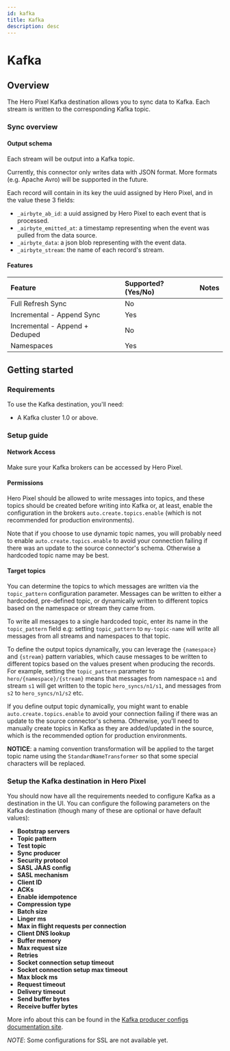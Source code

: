 ```yaml
---
id: kafka
title: Kafka
description: desc
---
```


# Kafka

## Overview

The Hero Pixel Kafka destination allows you to sync data to Kafka. Each stream is written to the corresponding Kafka topic.

### Sync overview

#### Output schema

Each stream will be output into a Kafka topic.

Currently, this connector only writes data with JSON format. More formats \(e.g. Apache Avro\) will be supported in the future.

Each record will contain in its key the uuid assigned by Hero Pixel, and in the value these 3 fields:

- `_airbyte_ab_id`: a uuid assigned by Hero Pixel to each event that is processed.
- `_airbyte_emitted_at`: a timestamp representing when the event was pulled from the data source.
- `_airbyte_data`: a json blob representing with the event data.
- `_airbyte_stream`: the name of each record's stream.

#### Features

| Feature                        | Supported?\(Yes/No\) | Notes |
| :----------------------------- | :------------------- | :---- |
| Full Refresh Sync              | No                   |       |
| Incremental - Append Sync      | Yes                  |       |
| Incremental - Append + Deduped | No                   |       |
| Namespaces                     | Yes                  |       |

## Getting started

### Requirements

To use the Kafka destination, you'll need:

- A Kafka cluster 1.0 or above.

### Setup guide

#### Network Access

Make sure your Kafka brokers can be accessed by Hero Pixel.

#### **Permissions**

Hero Pixel should be allowed to write messages into topics, and these topics should be created before writing into Kafka or, at least, enable the configuration in the brokers `auto.create.topics.enable` \(which is not recommended for production environments\).

Note that if you choose to use dynamic topic names, you will probably need to enable `auto.create.topics.enable` to avoid your connection failing if there was an update to the source connector's schema. Otherwise a hardcoded topic name may be best.

#### Target topics

You can determine the topics to which messages are written via the `topic_pattern` configuration parameter. Messages can be written to either a hardcoded, pre-defined topic, or dynamically written to different topics based on the namespace or stream they came from.

To write all messages to a single hardcoded topic, enter its name in the `topic_pattern` field e.g: setting `topic_pattern` to `my-topic-name` will write all messages from all streams and namespaces to that topic.

To define the output topics dynamically, you can leverage the `{namespace}` and `{stream}` pattern variables, which cause messages to be written to different topics based on the values present when producing the records. For example, setting the `topic_pattern` parameter to `hero/{namespace}/{stream}` means that messages from namespace `n1` and stream `s1` will get written to the topic `hero_syncs/n1/s1`, and messages from `s2` to `hero_syncs/n1/s2` etc.

If you define output topic dynamically, you might want to enable `auto.create.topics.enable` to avoid your connection failing if there was an update to the source connector's schema. Otherwise, you'll need to manually create topics in Kafka as they are added/updated in the source, which is the recommended option for production environments.

**NOTICE**: a naming convention transformation will be applied to the target topic name using the `StandardNameTransformer` so that some special characters will be replaced.

### Setup the Kafka destination in Hero Pixel

You should now have all the requirements needed to configure Kafka as a destination in the UI. You can configure the following parameters on the Kafka destination \(though many of these are optional or have default values\):

- **Bootstrap servers**
- **Topic pattern**
- **Test topic**
- **Sync producer**
- **Security protocol**
- **SASL JAAS config**
- **SASL mechanism**
- **Client ID**
- **ACKs**
- **Enable idempotence**
- **Compression type**
- **Batch size**
- **Linger ms**
- **Max in flight requests per connection**
- **Client DNS lookup**
- **Buffer memory**
- **Max request size**
- **Retries**
- **Socket connection setup timeout**
- **Socket connection setup max timeout**
- **Max block ms**
- **Request timeout**
- **Delivery timeout**
- **Send buffer bytes**
- **Receive buffer bytes**

More info about this can be found in the [Kafka producer configs documentation site](https://kafka.apache.org/documentation/#producerconfigs).

_NOTE_: Some configurations for SSL are not available yet.
